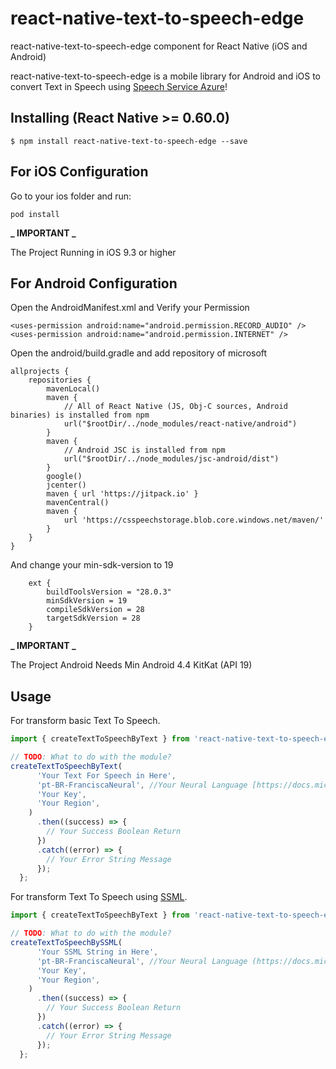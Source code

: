 # react-native-text-to-speech-edge

react-native-text-to-speech-edge component for React Native (iOS and Android)

react-native-text-to-speech-edge is a mobile library for Android and iOS to convert Text in Speech using [Speech Service Azure](https://docs.microsoft.com/en-us/azure/cognitive-services/speech-service/index-text-to-speech)!




## Installing (React Native >= 0.60.0)
`$ npm install react-native-text-to-speech-edge --save`

## For iOS Configuration
Go to your ios folder and run:
```
pod install
```

**_ IMPORTANT _**



The Project Running in iOS 9.3 or higher

## For Android Configuration
Open the AndroidManifest.xml and Verify your Permission
```
<uses-permission android:name="android.permission.RECORD_AUDIO" />
<uses-permission android:name="android.permission.INTERNET" />
```

Open the android/build.gradle and add repository of microsoft
```
allprojects {
    repositories {
        mavenLocal()
        maven {
            // All of React Native (JS, Obj-C sources, Android binaries) is installed from npm
            url("$rootDir/../node_modules/react-native/android")
        }
        maven {
            // Android JSC is installed from npm
            url("$rootDir/../node_modules/jsc-android/dist")
        }
        google()
        jcenter()
        maven { url 'https://jitpack.io' }
        mavenCentral()
        maven {
            url 'https://csspeechstorage.blob.core.windows.net/maven/'
        }
    }
}
```

And change your min-sdk-version to 19
```
    ext {
        buildToolsVersion = "28.0.3"
        minSdkVersion = 19
        compileSdkVersion = 28
        targetSdkVersion = 28
    }
```

**_ IMPORTANT _**



The Project Android Needs Min Android 4.4 KitKat (API 19)


## Usage

For transform basic Text To Speech.

```javascript
import { createTextToSpeechByText } from 'react-native-text-to-speech-edge';

// TODO: What to do with the module?
createTextToSpeechByText(
      'Your Text For Speech in Here',
      'pt-BR-FranciscaNeural', //Your Neural Language [https://docs.microsoft.com/en-us/azure/cognitive-services/speech-service/language-support#neural-voices]
      'Your Key',
      'Your Region',
    )
      .then((success) => {
        // Your Success Boolean Return
      })
      .catch((error) => {
        // Your Error String Message
      });
  };
```

For transform Text To Speech using [SSML](https://docs.microsoft.com/en-us/azure/cognitive-services/speech-service/speech-synthesis-markup?tabs=csharp).

```javascript
import { createTextToSpeechByText } from 'react-native-text-to-speech-edge';

// TODO: What to do with the module?
createTextToSpeechBySSML(
      'Your SSML String in Here',
      'pt-BR-FranciscaNeural', //Your Neural Language (https://docs.microsoft.com/en-us/azure/cognitive-services/speech-service/language-support#neural-voices)
      'Your Key',
      'Your Region',
    )
      .then((success) => {
        // Your Success Boolean Return
      })
      .catch((error) => {
        // Your Error String Message
      });
  };
```
